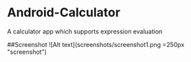 # Android-Calculator
A calculator app which supports expression evaluation

##Screenshot
![Alt text](screenshots/screenshot1.png =250px "screenshot")
